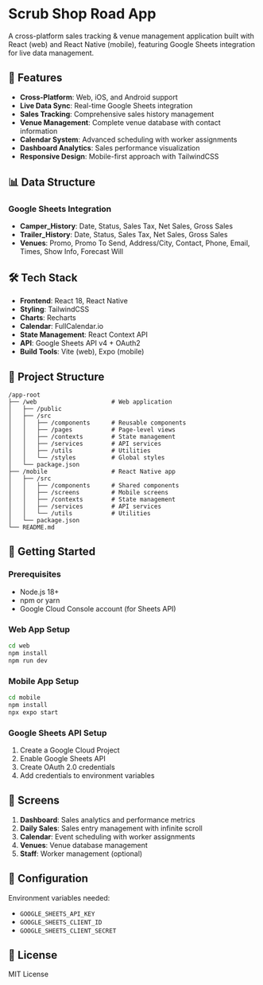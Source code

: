 # Scrub Shop Road App

A cross-platform sales tracking & venue management application built with React (web) and React Native (mobile), featuring Google Sheets integration for live data management.

## 🚀 Features

- **Cross-Platform**: Web, iOS, and Android support
- **Live Data Sync**: Real-time Google Sheets integration
- **Sales Tracking**: Comprehensive sales history management
- **Venue Management**: Complete venue database with contact information
- **Calendar System**: Advanced scheduling with worker assignments
- **Dashboard Analytics**: Sales performance visualization
- **Responsive Design**: Mobile-first approach with TailwindCSS

## 📊 Data Structure

### Google Sheets Integration
- **Camper_History**: Date, Status, Sales Tax, Net Sales, Gross Sales
- **Trailer_History**: Date, Status, Sales Tax, Net Sales, Gross Sales
- **Venues**: Promo, Promo To Send, Address/City, Contact, Phone, Email, Times, Show Info, Forecast Will

## 🛠 Tech Stack

- **Frontend**: React 18, React Native
- **Styling**: TailwindCSS
- **Charts**: Recharts
- **Calendar**: FullCalendar.io
- **State Management**: React Context API
- **API**: Google Sheets API v4 + OAuth2
- **Build Tools**: Vite (web), Expo (mobile)

## 📁 Project Structure

```
/app-root
├── /web                     # Web application
│   ├── /public
│   ├── /src
│   │   ├── /components      # Reusable components
│   │   ├── /pages           # Page-level views
│   │   ├── /contexts        # State management
│   │   ├── /services        # API services
│   │   ├── /utils           # Utilities
│   │   └── /styles          # Global styles
│   └── package.json
├── /mobile                  # React Native app
│   ├── /src
│   │   ├── /components      # Shared components
│   │   ├── /screens         # Mobile screens
│   │   ├── /contexts        # State management
│   │   ├── /services        # API services
│   │   └── /utils           # Utilities
│   └── package.json
└── README.md
```

## 🚀 Getting Started

### Prerequisites
- Node.js 18+ 
- npm or yarn
- Google Cloud Console account (for Sheets API)

### Web App Setup
```bash
cd web
npm install
npm run dev
```

### Mobile App Setup
```bash
cd mobile
npm install
npx expo start
```

### Google Sheets API Setup
1. Create a Google Cloud Project
2. Enable Google Sheets API
3. Create OAuth 2.0 credentials
4. Add credentials to environment variables

## 📱 Screens

1. **Dashboard**: Sales analytics and performance metrics
2. **Daily Sales**: Sales entry management with infinite scroll
3. **Calendar**: Event scheduling with worker assignments
4. **Venues**: Venue database management
5. **Staff**: Worker management (optional)

## 🔧 Configuration

Environment variables needed:
- `GOOGLE_SHEETS_API_KEY`
- `GOOGLE_SHEETS_CLIENT_ID`
- `GOOGLE_SHEETS_CLIENT_SECRET`

## 📄 License

MIT License 

<!-- Trigger redeploy for GitHub Pages (permissions fix) --> 